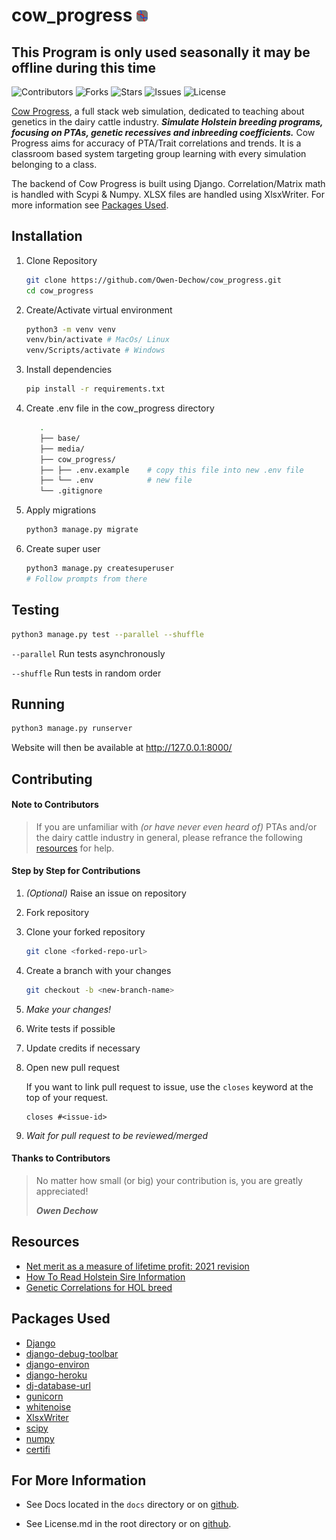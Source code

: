 # cow_progress <img src="staticfiles/media/favicon.svg" alt="cow progress icon" height=18em>
## This Program is only used seasonally it may be offline during this time

![Contributors](https://img.shields.io/github/contributors/Owen-Dechow/cow_progress)
![Forks](https://img.shields.io/github/forks/Owen-Dechow/cow_progress)
![Stars](https://img.shields.io/github/stars/Owen-Dechow/cow_progress)
![Issues](https://img.shields.io/github/issues/Owen-Dechow/cow_progress)
![License](https://img.shields.io/github/license/Owen-Dechow/cow_progress)

[Cow Progress](https://cowprogress.herokuapp.com), a full stack web simulation, dedicated to teaching about genetics in the dairy cattle industry. ***Simulate Holstein breeding programs, focusing on PTAs, genetic recessives and inbreeding coefficients.*** Cow Progress aims for accuracy of PTA/Trait correlations and trends. It is a classroom based system targeting group learning with every simulation belonging to a class.

The backend of Cow Progress is built using Django. Correlation/Matrix math is handled with Scypi & Numpy. XLSX files are handled using XlsxWriter. For more information see [Packages Used](#packages-used).

## Installation

1. Clone Repository
   ```bash
   git clone https://github.com/Owen-Dechow/cow_progress.git
   cd cow_progress
   ```

1. Create/Activate virtual environment
   ```bash
   python3 -m venv venv
   venv/bin/activate # MacOs/ Linux
   venv/Scripts/activate # Windows
   ```

1. Install dependencies
   ```bash
   pip install -r requirements.txt
   ```

1. Create .env file in the cow_progress directory
   ```bash
      .
      ├── base/
      ├── media/
      ├── cow_progress/
      ├── ├── .env.example    # copy this file into new .env file
      ├── └── .env            # new file
      └── .gitignore
      ```

1. Apply migrations
   ```bash
   python3 manage.py migrate
   ```

1. Create super user
   ```bash
   python3 manage.py createsuperuser
   # Follow prompts from there
   ```

## Testing

```bash
python3 manage.py test --parallel --shuffle
```
`--parallel` Run tests asynchronously

`--shuffle` Run tests in random order

## Running
```bash
python3 manage.py runserver
```
Website will then be available at http://127.0.0.1:8000/

## Contributing

#### Note to Contributors
> If you are unfamiliar with *(or have never even heard of)* PTAs and/or the dairy cattle industry in general, please refrance the following [resources](#resources) for help.

#### Step by Step for Contributions
1. *(Optional)* Raise an issue on repository

1. Fork repository

1. Clone your forked repository
   ```bash
   git clone <forked-repo-url>
   ```

1. Create a branch with your changes
   ```bash
   git checkout -b <new-branch-name>
   ```

1. *Make your changes!*

1. Write tests if possible

1. Update credits if necessary

1. Open new pull request
   
   If you want to link pull request to issue, use the `closes` keyword at the top of your request.
   ```
   closes #<issue-id>
   ```

1. *Wait for pull request to be reviewed/merged*

#### Thanks to Contributors
> No matter how small (or big) your contribution is, you are greatly appreciated!
>
> ***Owen Dechow***

## Resources
* [Net merit as a measure of lifetime profit: 2021 revision](https://www.ars.usda.gov/ARSUserFiles/80420530/Publications/ARR/nmcalc-2021_ARR-NM8.pdf)
* [How To Read Holstein Sire Information](https://www.holsteinusa.com/pdf/print_material/read_sire_%20info.pdf)
* [Genetic Correlations for HOL breed](https://www.ars.usda.gov/arsuserfiles/80420530/publications/arr/nm8%20supplemental%20table_correlations_2021.txt)

## Packages Used
* [Django](https://www.djangoproject.com/)
* [django-debug-toolbar](https://django-debug-toolbar.readthedocs.io/en/latest/)
* [django-environ](https://django-environ.readthedocs.io/en/latest/)
* [django-heroku](https://github.com/heroku/django-heroku)
* [dj-database-url](https://github.com/jazzband/dj-database-url)
* [gunicorn](https://gunicorn.org/)
* [whitenoise](https://github.com/evansd/whitenoise)
* [XlsxWriter](https://github.com/jmcnamara/XlsxWriter)
* [scipy](https://scipy.org/)
* [numpy](https://numpy.org/)
* [certifi](https://github.com/certifi/python-certifi)

## For More Information
* See Docs located in the `docs` directory or on [github](https://github.com/Owen-Dechow/cow_progress/tree/main/docs).

* See License.md in the root directory or on [github](https://github.com/Owen-Dechow/cow_progress/blob/main/LICENSE.md).